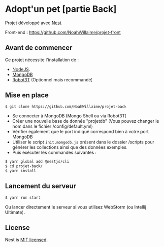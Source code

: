 # Adopt'un pet [partie Back]

Projet développé avec [Nest](https://github.com/nestjs/nest).

Front-end : https://github.com/NoahWillaime/projet-front

## Avant de commencer

Ce projet nécessite l'installation de :
 - [NodeJS](https://nodejs.org/en/).
 - [MongoDB](https://www.mongodb.com/fr)
 - [Robot3T](https://robomongo.org/download) (Optionnel mais recommandé) 

## Mise en place
```bash
$ git clone https://github.com/NoahWillaime/projet-back
```

-   Se connecter à MongoDB (Mongo Shell ou via Robot3T)
-   Créer une nouvelle base de donnée "projetdb" (Vous pouvez changer le nom dans le fichier /config/default.yml)
-   Vérifier également que le port indiqué correspond bien à votre port MongoDB
-   Utiliser le script `init.mongodb.js` présent dans le dossier /scripts pour générer les collections ainsi que des données exemples.
-   Puis exécuter les commandes suivantes :
```bash
$ yarn global add @nestjs/cli
$ cd projet-back/
$ yarn install
```

## Lancement du serveur

```bash
$ yarn run start
```

Ou lancer directement le serveur si vous utilisez WebStorm (ou Intellij Ultimate).

## License

  Nest is [MIT licensed](LICENSE).
